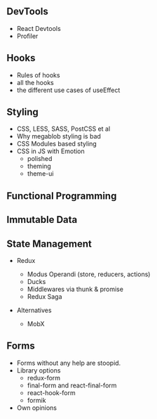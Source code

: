 ## DevTools

- React Devtools
- Profiler

## Hooks

- Rules of hooks
- all the hooks
- the different use cases of useEffect

## Styling

- CSS, LESS, SASS, PostCSS et al
- Why megablob styling is bad
- CSS Modules based styling
- CSS in JS with Emotion
  - polished
  - theming
  - theme-ui

## Functional Programming

## Immutable Data

## State Management

- Redux

  - Modus Operandi (store, reducers, actions)
  - Ducks
  - Middlewares via thunk & promise
  - Redux Saga

- Alternatives
  - MobX

## Forms

- Forms without any help are stoopid.
- Library options
  - redux-form
  - final-form and react-final-form
  - react-hook-form
  - formik
- Own opinions
